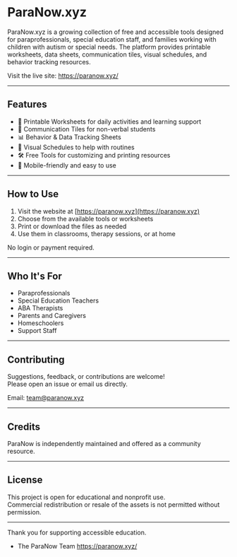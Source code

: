 # ParaNow.xyz

ParaNow.xyz is a growing collection of free and accessible tools designed for paraprofessionals, special education staff, and families working with children with autism or special needs. The platform provides printable worksheets, data sheets, communication tiles, visual schedules, and behavior tracking resources.

Visit the live site: https://paranow.xyz/

---

## Features

- 🧩 Printable Worksheets for daily activities and learning support  
- 💬 Communication Tiles for non-verbal students  
- 📊 Behavior & Data Tracking Sheets  
- 🎯 Visual Schedules to help with routines  
- 🛠️ Free Tools for customizing and printing resources  
- 📱 Mobile-friendly and easy to use

---

## How to Use

1. Visit the website at [https://paranow.xyz](https://paranow.xyz)
2. Choose from the available tools or worksheets
3. Print or download the files as needed
4. Use them in classrooms, therapy sessions, or at home

No login or payment required.

---

## Who It's For

- Paraprofessionals
- Special Education Teachers
- ABA Therapists
- Parents and Caregivers
- Homeschoolers
- Support Staff

---

## Contributing

Suggestions, feedback, or contributions are welcome!  
Please open an issue or email us directly.

Email: team@paranow.xyz

---

## Credits

ParaNow is independently maintained and offered as a community resource.

---

## License

This project is open for educational and nonprofit use.  
Commercial redistribution or resale of the assets is not permitted without permission.

---

Thank you for supporting accessible education.

- The ParaNow Team
https://paranow.xyz/
